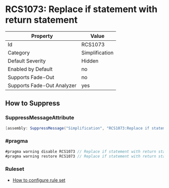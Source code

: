 # RCS1073: Replace if statement with return statement

Property | Value
--- | ---
Id|RCS1073
Category|Simplification
Default Severity|Hidden
Enabled by Default|no
Supports Fade\-Out|no
Supports Fade\-Out Analyzer|yes

## How to Suppress

### SuppressMessageAttribute

```csharp
[assembly: SuppressMessage("Simplification", "RCS1073:Replace if statement with return statement.", Justification = "<Pending>")]
```

### \#pragma

```csharp
#pragma warning disable RCS1073 // Replace if statement with return statement.
#pragma warning restore RCS1073 // Replace if statement with return statement.
```

### Ruleset

* [How to configure rule set](../HowToConfigureAnalyzers.md)
